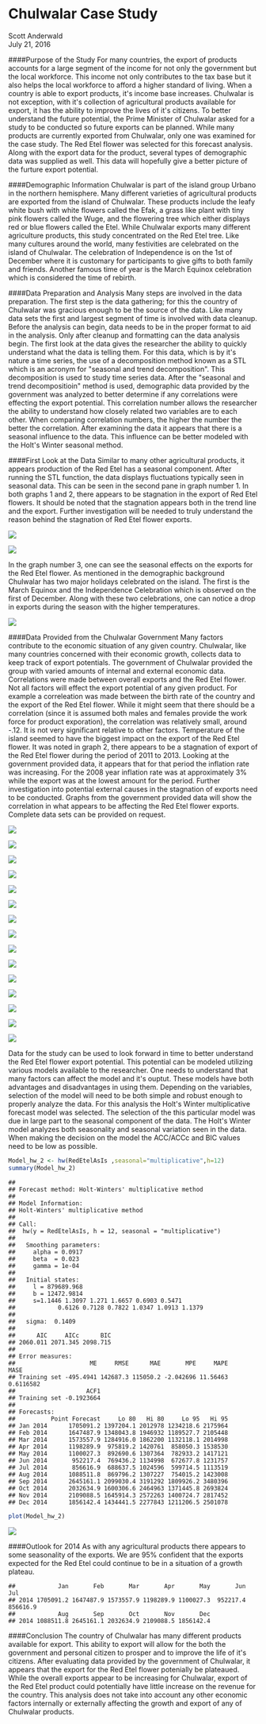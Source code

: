# Chulwalar Case Study
Scott Anderwald  
July 21, 2016  




####Purpose of the Study
For many countries, the export of products accounts for a large segment of the income for not only the government but the local workforce. This income not only contributes to the tax base but it also helps the local workforce to afford a higher standard of living. When a country is able to export products, it's income base increases.  Chulwalar is not exception, with it's collection of agricultural products available for export, it has the ability to improve the lives of it's citizens. To better understand the future potential, the Prime Minister of Chulwalar asked for a study to be conducted so future exports can be planned.  While many products are currently exported from Chulwalar, only one was examined for the case study.  The Red Etel flower was selected for this forecast analysis.  Along with the export data for the product, several types of demographic data was supplied as well.  This data will hopefully give a better picture of the furture export potential.

 
  












####Demographic Information
Chulwalar is part of the island group Urbano in the northern hemisphere.  Many different varieties of agricultural products are exported from the island of Chulwalar. These products include the leafy white bush with white flowers called the Efak, a grass like plant with tiny pink flowers called the Wuge, and the flowering tree which either displays red or blue flowers called the Etel.  While Chulwalar exports many different agriculture products, this study concentrated on the Red Etel tree.    Like many cultures around the world, many festivities are celebrated on the island of Chulwalar.  The celebration of Independence is on the 1st of December where it is customary for participants to give gifts to both family and friends.  Another famous time of year is the March Equinox celebration which is considered the time of rebirth.

####Data Preparation and Analysis
Many steps are involved in the data preparation. The first step is the data gathering; for this the country of Chulwalar was gracious enough to be the source of the data.  Like many data sets the first and largest segment of time is involved with data cleanup.  Before the analysis can begin, data needs to be in the proper format to aid in the analysis.  Only after cleanup and formatting can the data analysis begin.  The first look at the data gives the researcher the ability to quickly understand what the data is telling them.  For this data, which is by it's nature a time series, the use of a decomposition method known as a STL which is an acronym for "seasonal and trend decomposition".  This decomposition is used to study time series data.  After the "seasonal and trend decompositioin" method is used, demographic data provided by the government was analyzed to better determine if any correlations were effecting the export potential. This correlation number allows the researcher the ability to understand how closely related two variables are to each other.  When comparing correlation numbers, the higher the number the better the correlation.  After examining the data it appears that there is a seasonal influence  to the data.  This influence can be better modeled with the Holt's Winter seasonal method.  

####First Look at the Data
Similar to many other agricultural products, it appears production of the Red Etel has a seasonal component.  After running the STL function, the data displays fluctuations typically seen in seasonal data.  This can be seen in the second pane in graph number 1. In both graphs 1 and 2, there appears to be stagnation in the export of Red Etel flowers.  It should be noted that the stagnation appears both in the trend line and the export.  Further investigation will be needed to truly understand the reason behind the stagnation of Red Etel flower exports.


![](RAnderwald_week10casestudy_files/figure-html/unnamed-chunk-8-1.png)<!-- -->


![](RAnderwald_week10casestudy_files/figure-html/unnamed-chunk-9-1.png)<!-- -->

In the graph number 3, one can see the seasonal effects on the exports for the Red Etel flower.  As mentioned in the demographic background Chulwalar has two major holidays celebrated on the island.  The first is the March Equinox and the Independence Celebration which is observed on the first of December.  Along with these two celebrations, one can notice a drop in exports during the season with the higher temperatures.  


![](RAnderwald_week10casestudy_files/figure-html/unnamed-chunk-10-1.png)<!-- -->



####Data Provided from the Chulwalar Government
Many factors contribute to the economic situation of any given country.  Chulwalar, like many countries concerned with their economic growth, collects data to keep track of export potentials.  The government of Chulwalar provided the group with varied amounts of internal and external economic data.  Correlations were made between overall exports and the Red Etel flower. Not all factors will effect the export potential of any given product.  For example a correleation was made between the birth rate of the country and the export of the Red Etel flower. While it might seem that there should be a correlation (since it is assumed both males and females provide the work force for product exporation), the correlation was relatively small, around -.12.  It is not very significant relative to other factors. Temperature of the island seemed to have the biggest impact on the export of the Red Etel flower. It was noted in graph 2, there appears to be a stagnation of export of the Red Etel flower during the period of 2011 to 2013. Looking at the government provided data, it appears that for that period the inflation rate was increasing.  For the 2008 year inflation rate was at approximately 3% while the export was at the lowest amount for the period.  Further investigation into potential external causes in the stagnation of exports need to be conducted.  Graphs from the government provided data will show the correlation in what appears to be affecting the Red Etel flower exports. Complete data sets can be provided on request.







![](RAnderwald_week10casestudy_files/figure-html/unnamed-chunk-12-1.png)<!-- -->






![](RAnderwald_week10casestudy_files/figure-html/unnamed-chunk-15-1.png)<!-- -->





![](RAnderwald_week10casestudy_files/figure-html/unnamed-chunk-18-1.png)<!-- -->






![](RAnderwald_week10casestudy_files/figure-html/unnamed-chunk-21-1.png)<!-- -->






![](RAnderwald_week10casestudy_files/figure-html/unnamed-chunk-24-1.png)<!-- -->





![](RAnderwald_week10casestudy_files/figure-html/unnamed-chunk-27-1.png)<!-- -->







![](RAnderwald_week10casestudy_files/figure-html/unnamed-chunk-30-1.png)<!-- -->







![](RAnderwald_week10casestudy_files/figure-html/unnamed-chunk-33-1.png)<!-- -->







![](RAnderwald_week10casestudy_files/figure-html/unnamed-chunk-36-1.png)<!-- -->







![](RAnderwald_week10casestudy_files/figure-html/unnamed-chunk-39-1.png)<!-- -->






![](RAnderwald_week10casestudy_files/figure-html/unnamed-chunk-42-1.png)<!-- -->







![](RAnderwald_week10casestudy_files/figure-html/unnamed-chunk-45-1.png)<!-- -->






![](RAnderwald_week10casestudy_files/figure-html/unnamed-chunk-48-1.png)<!-- -->








![](RAnderwald_week10casestudy_files/figure-html/unnamed-chunk-51-1.png)<!-- -->






![](RAnderwald_week10casestudy_files/figure-html/unnamed-chunk-54-1.png)<!-- -->








Data for the study can be used to look forward in time to better understand the Red Etel flower export potential. This potential can be modeled utilizing various models available to the researcher.  One needs to understand that many factors can affect the model and it's ouptut.  These models have both advantages and disadvantages in using them. Depending on the variables, selection of the model will need to be both simple and robust enough to properly analyze the data. For this analysis the Holt's Winter multiplicative forecast model was selected.  The selection of the this particular model was due in large part to the seasonal component of the data.  The Holt's Winter model analyzes both seasonality and seasonal variation seen in the data.  When making the decision on the model the ACC/ACCc and BIC values need to be low as possible.  
   






















 




```r
Model_hw_2 <- hw(RedEtelAsIs ,seasonal="multiplicative",h=12)
summary(Model_hw_2)
```

```
## 
## Forecast method: Holt-Winters' multiplicative method
## 
## Model Information:
## Holt-Winters' multiplicative method 
## 
## Call:
##  hw(y = RedEtelAsIs, h = 12, seasonal = "multiplicative") 
## 
##   Smoothing parameters:
##     alpha = 0.0917 
##     beta  = 0.023 
##     gamma = 1e-04 
## 
##   Initial states:
##     l = 879689.968 
##     b = 12472.9814 
##     s=1.1446 1.3097 1.271 1.6657 0.6903 0.5471
##            0.6126 0.7128 0.7822 1.0347 1.0913 1.1379
## 
##   sigma:  0.1409
## 
##      AIC     AICc      BIC 
## 2060.011 2071.345 2098.715 
## 
## Error measures:
##                     ME     RMSE      MAE       MPE     MAPE      MASE
## Training set -495.4941 142687.3 115050.2 -2.042696 11.56463 0.6116582
##                    ACF1
## Training set -0.1923664
## 
## Forecasts:
##          Point Forecast     Lo 80   Hi 80     Lo 95   Hi 95
## Jan 2014      1705091.2 1397204.1 2012978 1234218.6 2175964
## Feb 2014      1647487.9 1348043.8 1946932 1189527.7 2105448
## Mar 2014      1573557.9 1284916.0 1862200 1132118.1 2014998
## Apr 2014      1198289.9  975819.2 1420761  858050.3 1538530
## May 2014      1100027.3  892690.6 1307364  782933.2 1417121
## Jun 2014       952217.4  769436.2 1134998  672677.8 1231757
## Jul 2014       856616.9  688637.5 1024596  599714.5 1113519
## Aug 2014      1088511.8  869796.2 1307227  754015.2 1423008
## Sep 2014      2645161.1 2099030.4 3191292 1809926.2 3480396
## Oct 2014      2032634.9 1600306.6 2464963 1371445.8 2693824
## Nov 2014      2109088.5 1645914.3 2572263 1400724.7 2817452
## Dec 2014      1856142.4 1434441.5 2277843 1211206.5 2501078
```

```r
plot(Model_hw_2)
```

![](RAnderwald_week10casestudy_files/figure-html/unnamed-chunk-68-1.png)<!-- -->




####Outlook for 2014
As with any agricultural products there appears to some seasonality of the exports. We are 95% confident that the exports expected for the Red Etel could continue to be in a situation of a growth plateau.



```
##            Jan       Feb       Mar       Apr       May       Jun       Jul
## 2014 1705091.2 1647487.9 1573557.9 1198289.9 1100027.3  952217.4  856616.9
##            Aug       Sep       Oct       Nov       Dec
## 2014 1088511.8 2645161.1 2032634.9 2109088.5 1856142.4
```
####Conclusion
The country of Chulwalar has many different products available for export.  This ability to export will allow for the both the government and personal citizen to prosper and to improve the life of it's citizens.  After evaluating data provided by the government of Chulwalar, it appears that the export for the Red Etel flower potenially be plateaued.  While the overall exports appear to be increasing for Chulwalar, export of the Red Etel product could potentially have little increase on the revenue for the country. This analysis does not take into account any other economic factors internally or externally affecting the growth and export of any of Chulwalar products.

















